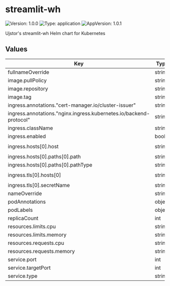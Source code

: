 # streamlit-wh

![Version: 1.0.0](https://img.shields.io/badge/Version-1.0.0-informational?style=flat-square) ![Type: application](https://img.shields.io/badge/Type-application-informational?style=flat-square) ![AppVersion: 1.0.1](https://img.shields.io/badge/AppVersion-1.0.1-informational?style=flat-square)

Ujstor's streamlit-wh Helm chart for Kubernetes

## Values

| Key | Type | Default | Description |
|-----|------|---------|-------------|
| fullnameOverride | string | `""` |  |
| image.pullPolicy | string | `"IfNotPresent"` |  |
| image.repository | string | `"ujstor/working_hours"` |  |
| image.tag | string | `"1.0.1"` |  |
| ingress.annotations."cert-manager.io/cluster-issuer" | string | `"letsencrypt"` |  |
| ingress.annotations."nginx.ingress.kubernetes.io/backend-protocol" | string | `"HTTP"` |  |
| ingress.className | string | `"nginx"` |  |
| ingress.enabled | bool | `true` |  |
| ingress.hosts[0].host | string | `"working-hours.ujstor.com"` |  |
| ingress.hosts[0].paths[0].path | string | `"/"` |  |
| ingress.hosts[0].paths[0].pathType | string | `"Prefix"` |  |
| ingress.tls[0].hosts[0] | string | `"working-hours.ujstor.com"` |  |
| ingress.tls[0].secretName | string | `"streamlit-wh-tls"` |  |
| nameOverride | string | `""` |  |
| podAnnotations | object | `{}` |  |
| podLabels | object | `{}` |  |
| replicaCount | int | `1` |  |
| resources.limits.cpu | string | `"100m"` |  |
| resources.limits.memory | string | `"128Mi"` |  |
| resources.requests.cpu | string | `"50m"` |  |
| resources.requests.memory | string | `"64Mi"` |  |
| service.port | int | `8501` |  |
| service.targetPort | int | `8501` |  |
| service.type | string | `"ClusterIP"` |  |

